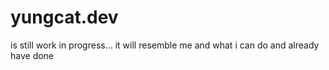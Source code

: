 # yungcat.dev

is still work in progress...
it will resemble me and what i can do and already have done

